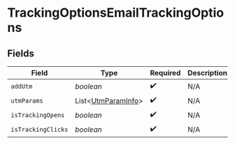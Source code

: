 # TrackingOptionsEmailTrackingOptions


## Fields

| Field                                                          | Type                                                           | Required                                                       | Description                                                    |
| -------------------------------------------------------------- | -------------------------------------------------------------- | -------------------------------------------------------------- | -------------------------------------------------------------- |
| `addUtm`                                                       | *boolean*                                                      | :heavy_check_mark:                                             | N/A                                                            |
| `utmParams`                                                    | List\<[UtmParamInfo](../../models/components/UtmParamInfo.md)> | :heavy_check_mark:                                             | N/A                                                            |
| `isTrackingOpens`                                              | *boolean*                                                      | :heavy_check_mark:                                             | N/A                                                            |
| `isTrackingClicks`                                             | *boolean*                                                      | :heavy_check_mark:                                             | N/A                                                            |